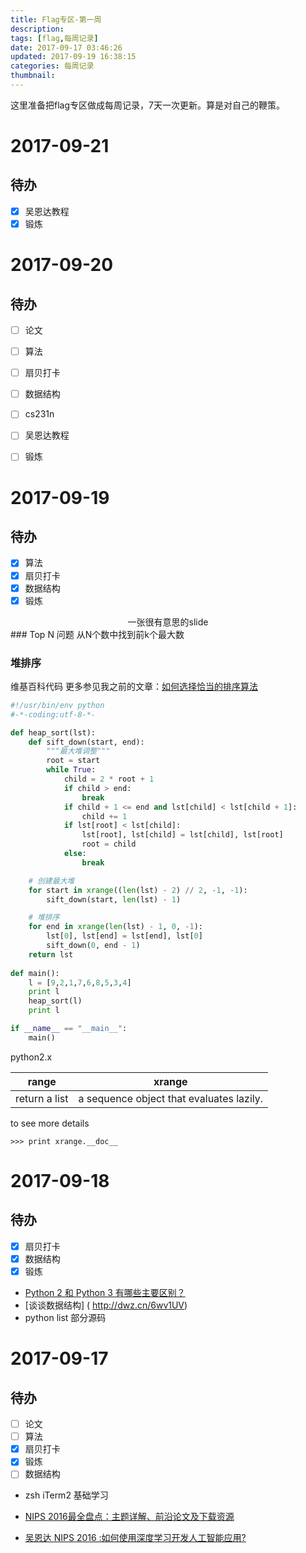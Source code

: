 ```yaml
---
title: Flag专区-第一周
description:  
tags: [flag,每周记录]
date: 2017-09-17 03:46:26
updated: 2017-09-19 16:38:15
categories: 每周记录
thumbnail:
---
```


这里准备把flag专区做成每周记录，7天一次更新。算是对自己的鞭策。

# 2017-09-21
## 待办

- [x] 吴恩达教程
- [x] 锻炼

# 2017-09-20
## 待办

- [ ] 论文
- [ ] 算法
- [ ] 扇贝打卡
- [ ] 数据结构
- [ ] cs231n 
- [ ] 吴恩达教程
- [ ] 锻炼


# 2017-09-19
## 待办

- [x] 算法
- [x] 扇贝打卡
- [x] 数据结构
- [x] 锻炼
<!-- more -->
 
<center>一张很有意思的slide</center>
### Top N 问题
从N个数中找到前k个最大数

### 堆排序
维基百科代码
更多参见我之前的文章：[如何选择恰当的排序算法](http://hellogod.cn/2017-09-14/%E5%A6%82%E4%BD%95%E9%80%89%E6%8B%A9%E6%9C%80%E6%81%B0%E5%BD%93%E7%9A%84%E6%8E%92%E5%BA%8F%E7%AE%97%E6%B3%95%EF%BC%9F/)

```python
#!/usr/bin/env python
#-*-coding:utf-8-*-

def heap_sort(lst):
    def sift_down(start, end):
        """最大堆调整"""
        root = start
        while True:
            child = 2 * root + 1
            if child > end:
                break
            if child + 1 <= end and lst[child] < lst[child + 1]:
                child += 1
            if lst[root] < lst[child]:
                lst[root], lst[child] = lst[child], lst[root]
                root = child
            else:
                break

    # 创建最大堆
    for start in xrange((len(lst) - 2) // 2, -1, -1):
        sift_down(start, len(lst) - 1)

    # 堆排序
    for end in xrange(len(lst) - 1, 0, -1):
        lst[0], lst[end] = lst[end], lst[0]
        sift_down(0, end - 1)
    return lst
            
def main():
    l = [9,2,1,7,6,8,5,3,4]
    print l
    heap_sort(l)
    print l

if __name__ == "__main__":
    main()
```
python2.x

|  range | xrange |  
|  --- |  --- | 
| return a list | a sequence object that evaluates lazily. | 

to see more details

    >>> print xrange.__doc__
    


 
 
# 2017-09-18
## 待办

- [x] 扇贝打卡
- [x] 数据结构
- [x] 锻炼

- [Python 2 和 Python 3 有哪些主要区别？](https://www.zhihu.com/question/19698598)
- [谈谈数据结构] ( http://dwz.cn/6wv1UV)
- python list 部分源码 
 
 

# 2017-09-17
## 待办
- [ ] 论文
- [ ] 算法
- [x] 扇贝打卡
- [x] 锻炼
- [ ] 数据结构

- zsh iTerm2 基础学习      

- [NIPS 2016最全盘点：主题详解、前沿论文及下载资源](https://zhuanlan.zhihu.com/p/24347256)
- [吴恩达 NIPS 2016 :如何使用深度学习开发人工智能应用?](https://mp.weixin.qq.com/s?__biz=MzA3MzI4MjgzMw==&mid=2650721081&idx=1&sn=d557968703d4af879b5cf6461069dacd&chksm=871b0f47b06c865185865fcd5ef92af7726e84ae9e689b7ced9986a08c9fe3113df296a8469a&scene=21#wechat_redirect)

